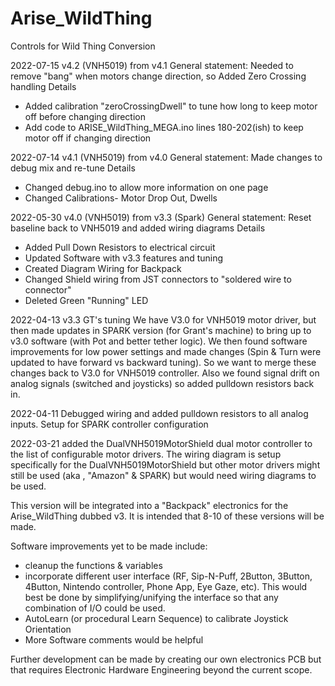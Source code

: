 # Arise_WildThing
Controls for Wild Thing Conversion


2022-07-15 v4.2 (VNH5019) from v4.1
General statement: Needed to remove "bang" when motors change direction, so Added Zero Crossing handling
Details
* Added calibration "zeroCrossingDwell" to tune how long to keep motor off before changing direction
* Add code to ARISE_WildThing_MEGA.ino lines 180-202(ish) to keep motor off if changing direction

2022-07-14 v4.1 (VNH5019) from v4.0
General statement: Made changes to debug mix and re-tune
Details
* Changed debug.ino to allow more information on one page
* Changed Calibrations- Motor Drop Out, Dwells

2022-05-30 v4.0 (VNH5019) from v3.3 (Spark)
General statement: Reset baseline back to VNH5019 and added wiring diagrams
Details
* Added Pull Down Resistors to electrical circuit
* Updated Software with v3.3 features and tuning
* Created Diagram Wiring for Backpack
* Changed Shield wiring from JST connectors to "soldered wire to connector"
* Deleted Green "Running" LED

2022-04-13 v3.3 GT's tuning
We have V3.0 for VNH5019 motor driver, but then made updates in SPARK version (for Grant's machine) to bring up to v3.0 software (with Pot and better tether logic). We then found software improvements for low power settings and made changes (Spin & Turn were updated to have forward vs backward tuning). So we want to merge these changes back to V3.0 for VNH5019 controller.
Also we found signal drift on analog signals (switched and joysticks) so added pulldown resistors back in.

2022-04-11 Debugged wiring and added pulldown resistors to all analog inputs. Setup for SPARK controller configuration

2022-03-21 added the DualVNH5019MotorShield dual motor controller to the list of configurable motor drivers.
The wiring diagram is setup specifically for the DualVNH5019MotorShield but other motor drivers might still be used (aka , "Amazon" & SPARK) but would need wiring diagrams to be used.

This version will be integrated into a "Backpack" electronics for the Arise_WildThing dubbed v3. It is intended that 8-10 of these versions will be made.

Software improvements yet to be made include:
  * cleanup the functions & variables
  * incorporate different user interface (RF, Sip-N-Puff, 2Button, 3Button, 4Button, Nintendo controller, Phone App, Eye Gaze, etc). This would best be done by simplifying/unifying the interface so that any combination of I/O could be used.
  * AutoLearn (or procedural Learn Sequence) to calibrate Joystick Orientation
  * More Software comments would be helpful

  Further development can be made by creating our own electronics PCB but that requires Electronic Hardware Engineering beyond the current scope.
